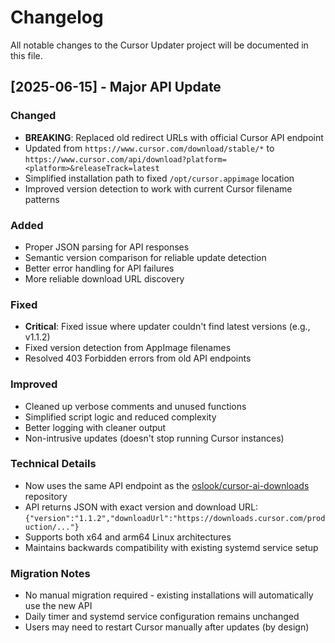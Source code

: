 # Changelog

All notable changes to the Cursor Updater project will be documented in this file.

## [2025-06-15] - Major API Update

### Changed
- **BREAKING**: Replaced old redirect URLs with official Cursor API endpoint
- Updated from `https://www.cursor.com/download/stable/*` to `https://www.cursor.com/api/download?platform=<platform>&releaseTrack=latest`
- Simplified installation path to fixed `/opt/cursor.appimage` location
- Improved version detection to work with current Cursor filename patterns

### Added
- Proper JSON parsing for API responses
- Semantic version comparison for reliable update detection
- Better error handling for API failures
- More reliable download URL discovery

### Fixed
- **Critical**: Fixed issue where updater couldn't find latest versions (e.g., v1.1.2)
- Fixed version detection from AppImage filenames
- Resolved 403 Forbidden errors from old API endpoints

### Improved
- Cleaned up verbose comments and unused functions
- Simplified script logic and reduced complexity
- Better logging with cleaner output
- Non-intrusive updates (doesn't stop running Cursor instances)

### Technical Details
- Now uses the same API endpoint as the [oslook/cursor-ai-downloads](https://github.com/oslook/cursor-ai-downloads) repository
- API returns JSON with exact version and download URL: `{"version":"1.1.2","downloadUrl":"https://downloads.cursor.com/production/..."}`
- Supports both x64 and arm64 Linux architectures
- Maintains backwards compatibility with existing systemd service setup

### Migration Notes
- No manual migration required - existing installations will automatically use the new API
- Daily timer and systemd service configuration remains unchanged
- Users may need to restart Cursor manually after updates (by design) 